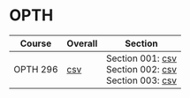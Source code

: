 # OPTH

| Course | Overall | Section |
| ------ | ------- | ------- |
| OPTH 296 | [csv](https://github.com/UCSD-Historical-Enrollment-Data/2024Spring/blob/main/overall/OPTH%20296.csv) | Section 001: [csv](https://github.com/UCSD-Historical-Enrollment-Data/2024Spring/blob/main/section/OPTH%20296_001.csv)<br>Section 002: [csv](https://github.com/UCSD-Historical-Enrollment-Data/2024Spring/blob/main/section/OPTH%20296_002.csv)<br>Section 003: [csv](https://github.com/UCSD-Historical-Enrollment-Data/2024Spring/blob/main/section/OPTH%20296_003.csv) |
